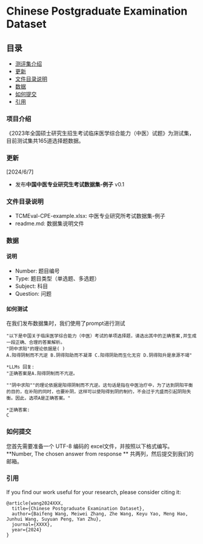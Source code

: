 # Chinese Postgraduate Examination Dataset

## 目录
- [测评集介绍](#测评集介绍)
- [更新](#更新)
- [文件目录说明](#文件目录说明)
- [数据](#数据)
- [如何提交](#如何提交)
- [引用](#引用)

### 项目介绍
《2023年全国硕士研究生招生考试临床医学综合能力（中医）试题》为测试集，目前测试集共165道选择题数据。

### 更新
[2024/6/7]
- 发布**中国中医专业研究生考试数据集-例子** v0.1

### 文件目录说明
- TCMEval-CPE-example.xlsx: 中医专业研究所考试数据集-例子
- readme.md: 数据集说明文件

### 数据
#### 说明
- Number: 题目编号
- Type: 题目类型（单选题、多选题）
- Subject: 科目
- Question: 问题

#### 如何测试
在我们发布数据集时，我们使用了prompt进行测试
```
"以下是中国关于临床医学综合能力（中医）考试的单项选择题，请选出其中的正确答案,并生成一段正确、合理的答案解析。
"阴中求阳"的理论依据是( )
A.阳得阴制而不亢逆 B.阴得阳助而不凝滞 C.阳得阴助而生化无穷 D.阴得阳升是泉源不竭"

*LLMs 回复:
"正确答案是A.阳得阴制而不亢逆。

""阴中求阳""的理论依据是阳得阴制而不亢逆。这句话是指在中医治疗中，为了达到阴阳平衡的目的，在补阳的同时，也要补阴，这样可以使阳得到阴的制约，不会过于亢盛而引起阴阳失衡。因此，选项A是正确答案。"

*正确答案:
C
```

### 如何提交
您首先需要准备一个 UTF-8 编码的 excel文件，并按照以下格式编写。
**Number, The chosen answer from response **
共两列，然后提交到我们的邮箱。

### 引用
If you find our work useful for your research, please consider citing it:

```
@article{wang2024XXX,
  title={Chinese Postgraduate Examination Dataset},
  author={Baifeng Wang, Meiwei Zhang, Zhe Wang, Keyu Yao, Meng Hao,  Junhui Wang, Suyuan Peng, Yan Zhu},
  journal={XXXX},
  year={2024}
}
```
